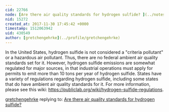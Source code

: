```yaml
---
cid: 22766
node: [Are there air quality standards for hydrogen sulfide? ](../notes/gretchengehrke/11-30-2017/are-there-air-quality-standards-for-hydrogen-sulfide)
nid: 15272
created_at: 2017-11-30 17:45:42 +0000
timestamp: 1512063942
uid: 430549
author: [gretchengehrke](../profile/gretchengehrke)
---
```


In the United States, hydrogen sulfide is not considered a "criteria pollutant" or a hazardous air pollutant. Thus, there are no federal ambient air quality standards set for it. However, hydrogen sulfide emissions are somewhat regulated for major sources, in that industrial operations must apply for permits to emit more than 10 tons per year of hydrogen sulfide. States have a variety of regulations regarding hydrogen sulfide, including some states that do have ambient air quality standards for it. For more information, please see this wiki: https://publiclab.org/wiki/hydrogen-sulfide-regulations. 

[gretchengehrke](../profile/gretchengehrke) replying to: [Are there air quality standards for hydrogen sulfide? ](../notes/gretchengehrke/11-30-2017/are-there-air-quality-standards-for-hydrogen-sulfide)

